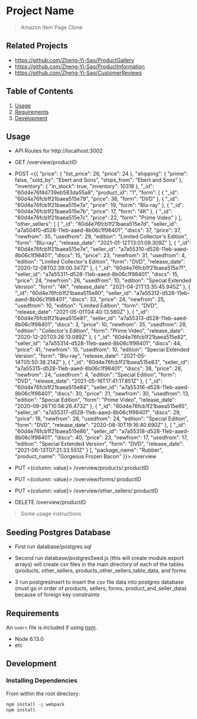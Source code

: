 # Project Name

> Amazon Item Page Clone

## Related Projects

  - https://github.com/Zheng-Yi-Sao/ProductGallery
  - https://github.com/Zheng-Yi-Sao/ProductInformation
  - https://github.com/Zheng-Yi-Sao/CustomerReviews

## Table of Contents

1. [Usage](#Usage)
1. [Requirements](#requirements)
1. [Development](#development)

## Usage

* API Routes for http://localhost:3002

* GET /overview/productID

* POST <{{
    "price": {
        "list_price": 26,
        "price": 24
    },
    "shipping": {
        "prime": false,
        "sold_by": "Ebert and Sons",
        "ships_from": "Ebert and Sons"
    },
    "inventory": {
        "in_stock": true,
        "inventory": 10318
    },
    "_id": "60d4e76f4d739eb583da55a8",
    "product_id": "1",
    "form": [
        {
            "_id": "60d4e76fcb1f21baea515e79",
            "price": 36,
            "form": "DVD"
        },
        {
            "_id": "60d4e76fcb1f21baea515e7a",
            "price": 19,
            "form": "Blu-ray"
        },
        {
            "_id": "60d4e76fcb1f21baea515e7b",
            "price": 17,
            "form": "4K"
        },
        {
            "_id": "60d4e76fcb1f21baea515e7c",
            "price": 22,
            "form": "Prime Video"
        }
    ],
    "other_sellers": [
        {
            "_id": "60d4e76fcb1f21baea515e7d",
            "seller_id": "a7a504f0-d528-11eb-aaed-8b06c1f98401",
            "discs": 37,
            "price": 37,
            "newfrom": 35,
            "usedfrom": 29,
            "edition": "Limited Collector's Edition",
            "form": "Blu-ray",
            "release_date": "2021-01-12T13:01:09.309Z"
        },
        {
            "_id": "60d4e76fcb1f21baea515e7e",
            "seller_id": "a7a55310-d528-11eb-aaed-8b06c1f98401",
            "discs": 15,
            "price": 23,
            "newfrom": 31,
            "usedfrom": 4,
            "edition": "Limited Collector's Edition",
            "form": "DVD",
            "release_date": "2020-12-08T02:39:00.347Z"
        },
        {
            "_id": "60d4e76fcb1f21baea515e7f",
            "seller_id": "a7a55311-d528-11eb-aaed-8b06c1f98401",
            "discs": 15,
            "price": 24,
            "newfrom": 26,
            "usedfrom": 10,
            "edition": "Special Extended Version",
            "form": "4K",
            "release_date": "2021-04-21T13:35:45.945Z"
        },
        {
            "_id": "60d4e76fcb1f21baea515e80",
            "seller_id": "a7a55312-d528-11eb-aaed-8b06c1f98401",
            "discs": 33,
            "price": 24,
            "newfrom": 25,
            "usedfrom": 10,
            "edition": "Limited Edition",
            "form": "DVD",
            "release_date": "2021-05-01T04:40:13.560Z"
        },
        {
            "_id": "60d4e76fcb1f21baea515e81",
            "seller_id": "a7a55313-d528-11eb-aaed-8b06c1f98401",
            "discs": 3,
            "price": 10,
            "newfrom": 35,
            "usedfrom": 28,
            "edition": "Collector's Edition",
            "form": "Prime Video",
            "release_date": "2020-12-20T03:26:13.089Z"
        },
        {
            "_id": "60d4e76fcb1f21baea515e82",
            "seller_id": "a7a55314-d528-11eb-aaed-8b06c1f98401",
            "discs": 44,
            "price": 41,
            "newfrom": 15,
            "usedfrom": 10,
            "edition": "Special Extended Version",
            "form": "Blu-ray",
            "release_date": "2021-05-14T05:50:38.214Z"
        },
        {
            "_id": "60d4e76fcb1f21baea515e83",
            "seller_id": "a7a55315-d528-11eb-aaed-8b06c1f98401",
            "discs": 38,
            "price": 28,
            "newfrom": 24,
            "usedfrom": 4,
            "edition": "Special Edition",
            "form": "DVD",
            "release_date": "2021-05-16T17:41:17.851Z"
        },
        {
            "_id": "60d4e76fcb1f21baea515e84",
            "seller_id": "a7a55316-d528-11eb-aaed-8b06c1f98401",
            "discs": 30,
            "price": 21,
            "newfrom": 30,
            "usedfrom": 13,
            "edition": "Special Edition",
            "form": "Prime Video",
            "release_date": "2020-09-26T10:58:26.473Z"
        },
        {
            "_id": "60d4e76fcb1f21baea515e85",
            "seller_id": "a7a55317-d528-11eb-aaed-8b06c1f98401",
            "discs": 29,
            "price": 19,
            "newfrom": 28,
            "usedfrom": 24,
            "edition": "Special Edition",
            "form": "DVD",
            "release_date": "2020-08-10T19:16:40.690Z"
        },
        {
            "_id": "60d4e76fcb1f21baea515e86",
            "seller_id": "a7a55318-d528-11eb-aaed-8b06c1f98401",
            "discs": 40,
            "price": 23,
            "newfrom": 17,
            "usedfrom": 17,
            "edition": "Special Extended Version",
            "form": "DVD",
            "release_date": "2021-06-13T07:21:33.551Z"
        }
    ],
    "package_name": "Rubber",
    "product_name": "Gorgeous Frozen Bacon"
}}> /overview

* PUT <{column: value}> /overview/products/:productID
* PUT <{column: value}> /overview/forms/:productID
* PUT <{column: value}> /overview/other_sellers/:productID

* DELETE /overview/productID

> Some usage instructions

## Seeding Postgres Database

* First run database/postgres.sql

* Second run database/postgresSeed.js (this will create module.export arrays) will create csv files in the main directory of each of the tables (products, other_sellers, products_other_sellers_table_data, and forms


* 3 run postgresInsert to insert the csv file data into postgres database (must go in order of products, sellers, forms, product_and_seller_data) because of foreign key constraints

## Requirements

An `nvmrc` file is included if using [nvm](https://github.com/creationix/nvm).

- Node 6.13.0
- etc

## Development

### Installing Dependencies

From within the root directory:

```sh
npm install -g webpack
npm install
```

